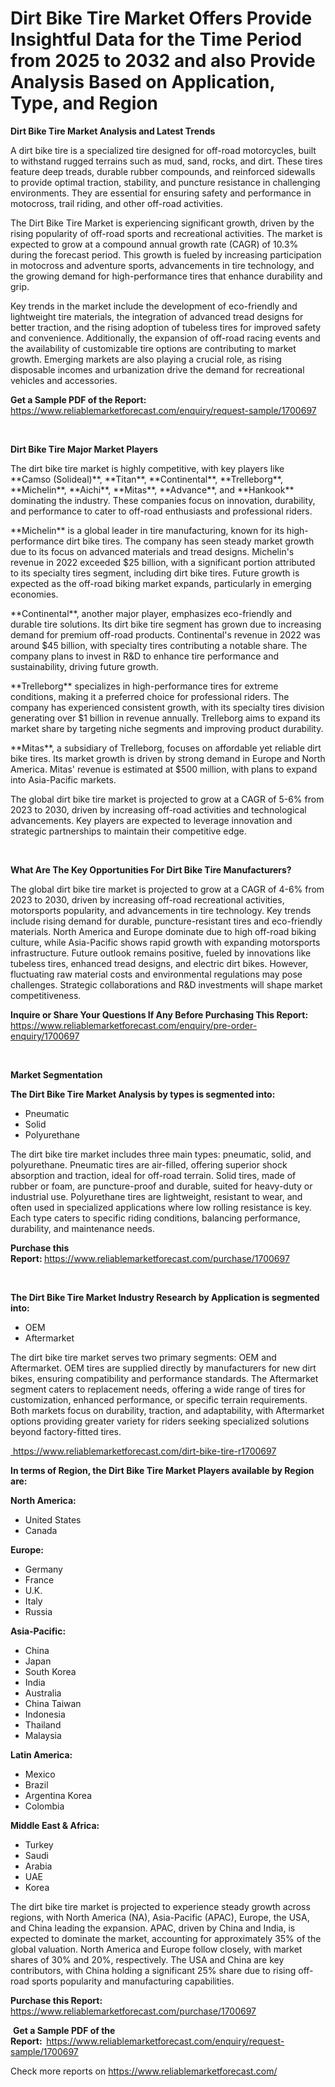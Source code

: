 <p><h1>Dirt Bike Tire Market Offers Provide Insightful Data for the Time Period from 2025 to 2032 and also Provide Analysis Based on Application, Type, and Region</h1></p><p><strong>Dirt Bike Tire Market Analysis and Latest Trends</strong></p>
<p><p>A dirt bike tire is a specialized tire designed for off-road motorcycles, built to withstand rugged terrains such as mud, sand, rocks, and dirt. These tires feature deep treads, durable rubber compounds, and reinforced sidewalls to provide optimal traction, stability, and puncture resistance in challenging environments. They are essential for ensuring safety and performance in motocross, trail riding, and other off-road activities.</p><p>The Dirt Bike Tire Market is experiencing significant growth, driven by the rising popularity of off-road sports and recreational activities. The market is expected to grow at a compound annual growth rate (CAGR) of 10.3% during the forecast period. This growth is fueled by increasing participation in motocross and adventure sports, advancements in tire technology, and the growing demand for high-performance tires that enhance durability and grip.</p><p>Key trends in the market include the development of eco-friendly and lightweight tire materials, the integration of advanced tread designs for better traction, and the rising adoption of tubeless tires for improved safety and convenience. Additionally, the expansion of off-road racing events and the availability of customizable tire options are contributing to market growth. Emerging markets are also playing a crucial role, as rising disposable incomes and urbanization drive the demand for recreational vehicles and accessories.</p></p>
<p><strong>Get a Sample PDF of the Report:&nbsp;</strong> <a href="https://www.reliablemarketforecast.com/enquiry/request-sample/1700697?utm_campaign=1134&utm_medium=2&utm_source=Github&utm_content=ia&utm_term=21012025&utm_id=dirt-bike-tire">https://www.reliablemarketforecast.com/enquiry/request-sample/1700697</a></p>
<p>&nbsp;</p>
<p><strong>Dirt Bike Tire Major Market Players</strong></p>
<p><p>The dirt bike tire market is highly competitive, with key players like **Camso (Solideal)**, **Titan**, **Continental**, **Trelleborg**, **Michelin**, **Aichi**, **Mitas**, **Advance**, and **Hankook** dominating the industry. These companies focus on innovation, durability, and performance to cater to off-road enthusiasts and professional riders.</p><p>**Michelin** is a global leader in tire manufacturing, known for its high-performance dirt bike tires. The company has seen steady market growth due to its focus on advanced materials and tread designs. Michelin's revenue in 2022 exceeded $25 billion, with a significant portion attributed to its specialty tires segment, including dirt bike tires. Future growth is expected as the off-road biking market expands, particularly in emerging economies.</p><p>**Continental**, another major player, emphasizes eco-friendly and durable tire solutions. Its dirt bike tire segment has grown due to increasing demand for premium off-road products. Continental's revenue in 2022 was around $45 billion, with specialty tires contributing a notable share. The company plans to invest in R&D to enhance tire performance and sustainability, driving future growth.</p><p>**Trelleborg** specializes in high-performance tires for extreme conditions, making it a preferred choice for professional riders. The company has experienced consistent growth, with its specialty tires division generating over $1 billion in revenue annually. Trelleborg aims to expand its market share by targeting niche segments and improving product durability.</p><p>**Mitas**, a subsidiary of Trelleborg, focuses on affordable yet reliable dirt bike tires. Its market growth is driven by strong demand in Europe and North America. Mitas' revenue is estimated at $500 million, with plans to expand into Asia-Pacific markets.</p><p>The global dirt bike tire market is projected to grow at a CAGR of 5-6% from 2023 to 2030, driven by increasing off-road activities and technological advancements. Key players are expected to leverage innovation and strategic partnerships to maintain their competitive edge.</p></p>
<p>&nbsp;</p>
<p><strong>What Are The Key Opportunities For Dirt Bike Tire Manufacturers?</strong></p>
<p><p>The global dirt bike tire market is projected to grow at a CAGR of 4-6% from 2023 to 2030, driven by increasing off-road recreational activities, motorsports popularity, and advancements in tire technology. Key trends include rising demand for durable, puncture-resistant tires and eco-friendly materials. North America and Europe dominate due to high off-road biking culture, while Asia-Pacific shows rapid growth with expanding motorsports infrastructure. Future outlook remains positive, fueled by innovations like tubeless tires, enhanced tread designs, and electric dirt bikes. However, fluctuating raw material costs and environmental regulations may pose challenges. Strategic collaborations and R&D investments will shape market competitiveness.</p></p>
<p><strong>Inquire or Share Your Questions If Any Before Purchasing This Report:</strong> <a href="https://www.reliablemarketforecast.com/enquiry/pre-order-enquiry/1700697?utm_campaign=1134&utm_medium=2&utm_source=Github&utm_content=ia&utm_term=21012025&utm_id=dirt-bike-tire">https://www.reliablemarketforecast.com/enquiry/pre-order-enquiry/1700697</a></p>
<p>&nbsp;</p>
<p><strong>Market Segmentation</strong></p>
<p><strong>The Dirt Bike Tire Market Analysis by types is segmented into:</strong></p>
<p><ul><li>Pneumatic</li><li>Solid</li><li>Polyurethane</li></ul></p>
<p><p>The dirt bike tire market includes three main types: pneumatic, solid, and polyurethane. Pneumatic tires are air-filled, offering superior shock absorption and traction, ideal for off-road terrain. Solid tires, made of rubber or foam, are puncture-proof and durable, suited for heavy-duty or industrial use. Polyurethane tires are lightweight, resistant to wear, and often used in specialized applications where low rolling resistance is key. Each type caters to specific riding conditions, balancing performance, durability, and maintenance needs.</p></p>
<p><strong>Purchase this Report:&nbsp;</strong><a href="https://www.reliablemarketforecast.com/purchase/1700697?utm_campaign=1134&utm_medium=2&utm_source=Github&utm_content=ia&utm_term=21012025&utm_id=dirt-bike-tire">https://www.reliablemarketforecast.com/purchase/1700697</a></p>
<p>&nbsp;</p>
<p><strong>The Dirt Bike Tire Market Industry Research by Application is segmented into:</strong></p>
<p><ul><li>OEM</li><li>Aftermarket</li></ul></p>
<p><p>The dirt bike tire market serves two primary segments: OEM and Aftermarket. OEM tires are supplied directly by manufacturers for new dirt bikes, ensuring compatibility and performance standards. The Aftermarket segment caters to replacement needs, offering a wide range of tires for customization, enhanced performance, or specific terrain requirements. Both markets focus on durability, traction, and adaptability, with Aftermarket options providing greater variety for riders seeking specialized solutions beyond factory-fitted tires.</p></p>
<p><a href="https://www.reliablemarketforecast.com/dirt-bike-tire-r1700697?utm_campaign=1134&utm_medium=2&utm_source=Github&utm_content=ia&utm_term=21012025&utm_id=dirt-bike-tire">&nbsp;https://www.reliablemarketforecast.com/dirt-bike-tire-r1700697</a></p>
<p><strong>In terms of Region, the Dirt Bike Tire Market Players available by Region are:</strong></p>
<p>
    <p> <strong> North America: </strong>
        <ul>
            <li>United States</li>
            <li>Canada</li>
        </ul>
        </p> 
    <p> <strong> Europe: </strong>
        <ul>
            <li>Germany</li>
            <li>France</li>
            <li>U.K.</li>
            <li>Italy</li>
            <li>Russia</li>
        </ul>
        </p> 
    <p> <strong> Asia-Pacific: </strong>
        <ul>
            <li>China</li>
            <li>Japan</li>
            <li>South Korea</li>
            <li>India</li>
            <li>Australia</li>
            <li>China Taiwan</li>
            <li>Indonesia</li>
            <li>Thailand</li>
            <li>Malaysia</li>
        </ul>
        </p> 
    <p> <strong> Latin America: </strong>
        <ul>
            <li>Mexico</li>
            <li>Brazil</li>
            <li>Argentina Korea</li>
            <li>Colombia</li>
        </ul>
        </p> 
    <p> <strong> Middle East & Africa: </strong>
        <ul>
            <li>Turkey</li>
            <li>Saudi</li>
            <li>Arabia</li>
            <li>UAE</li>
            <li>Korea</li>
        </ul>
    </p>
    </p>
<p><p>The dirt bike tire market is projected to experience steady growth across regions, with North America (NA), Asia-Pacific (APAC), Europe, the USA, and China leading the expansion. APAC, driven by China and India, is expected to dominate the market, accounting for approximately 35% of the global valuation. North America and Europe follow closely, with market shares of 30% and 20%, respectively. The USA and China are key contributors, with China holding a significant 25% share due to rising off-road sports popularity and manufacturing capabilities.</p></p>
<p><strong>Purchase this Report: </strong><a href="https://www.reliablemarketforecast.com/purchase/1700697?utm_campaign=1134&utm_medium=2&utm_source=Github&utm_content=ia&utm_term=21012025&utm_id=dirt-bike-tire">https://www.reliablemarketforecast.com/purchase/1700697</a></p>
<p>&nbsp;<strong>Get a Sample PDF of the Report:&nbsp;&nbsp;</strong><a href="https://www.reliablemarketforecast.com/enquiry/request-sample/1700697?utm_campaign=1134&utm_medium=2&utm_source=Github&utm_content=ia&utm_term=21012025&utm_id=dirt-bike-tire">https://www.reliablemarketforecast.com/enquiry/request-sample/1700697</a></p>
<p><strong></strong></p>
<p>Check more reports on <a href="https://www.reliablemarketforecast.com/?utm_campaign=1134&utm_medium=2&utm_source=Github&utm_content=ia&utm_term=21012025&utm_id=dirt-bike-tire">https://www.reliablemarketforecast.com/</a></p>